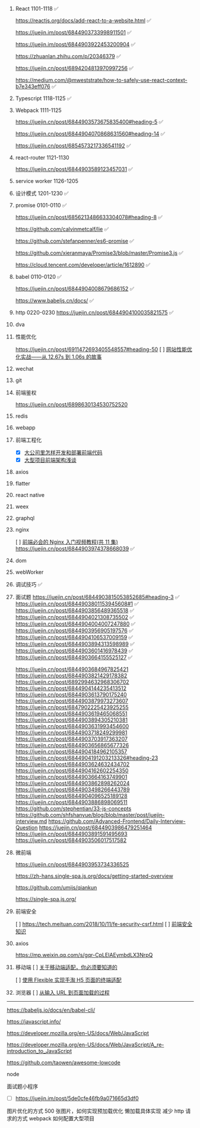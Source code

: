 1. React 1101-1118 ✅

   https://reactjs.org/docs/add-react-to-a-website.html ✅

   https://juejin.im/post/6844903733998911501 ✅

   https://juejin.im/post/6844903922453200904 ✅

   https://zhuanlan.zhihu.com/p/20346379 ✅

   https://juejin.cn/post/6894204813970997256 ✅

   https://medium.com/@mweststrate/how-to-safely-use-react-context-b7e343eff076 ✅

1. Typescript 1118-1125 ✅

1. Webpack 1111-1125

   https://juejin.cn/post/6844903573675835400#heading-5 ✅

   https://juejin.cn/post/6844904070868631560#heading-14 ✅

   https://juejin.cn/post/6854573217336541192 ✅

1. react-router 1121-1130

   https://juejin.cn/post/6844903589123457031 ✅

1. service worker 1126-1205

1. 设计模式 1201-1230 ✅

1. promise 0101-0110 ✅

   https://juejin.cn/post/6856213486633304078#heading-8 ✅

   https://github.com/calvinmetcalf/lie ✅

   https://github.com/stefanpenner/es6-promise ✅

   https://github.com/xieranmaya/Promise3/blob/master/Promise3.js ✅

   https://cloud.tencent.com/developer/article/1612890 ✅

1. babel 0110-0120 ✅

   https://juejin.cn/post/6844904008679686152 ✅

   https://www.babeljs.cn/docs/ ✅

1. http 0220-0230
   https://juejin.cn/post/6844904100035821575 ✅

1. dva

1. 性能优化

   https://juejin.cn/post/6911472693405548557#heading-50
   [ ] [网站性能优化实战——从 12.67s 到 1.06s 的故事](https://juejin.cn/post/6844903655330562062#heading-20)

1. wechat

1. git

1. 前端鉴权

   https://juejin.cn/post/6898630134530752520

1. redis

1. webapp

1. 前端工程化

   - [x] [大公司里怎样开发和部署前端代码](https://www.zhihu.com/question/20790576)
   - [x] [大型项目前端架构浅谈](https://juejin.cn/post/6844903853859536903#heading-32)

1. axios

1. flatter

1. react native

1. weex

1. graphql

1. nginx

   [ ] [前端必会的 Nginx 入门视频教程(共 11 集)
   ](https://juejin.cn/post/6844903701459501070)
   https://juejin.cn/post/6844903974378668039 ✅

1. dom

1. webWorker

1. 调试技巧 ✅

1. 面试题
   https://juejin.cn/post/6844903815053852685#heading-3 ✅
   https://juejin.cn/post/6844903801153945608#1 ✅
   https://juejin.cn/post/6844903856489365518 ✅
   https://juejin.cn/post/6844904021308735502 ✅
   https://juejin.cn/post/6844904004007247880 ✅
   https://juejin.cn/post/6844903956905197576 ✅
   https://juejin.cn/post/6844904106537009159 ✅
   https://juejin.cn/post/6844903894313598989 ✅
   https://juejin.cn/post/6844903601416978439 ✅
   https://juejin.cn/post/6844903664155525127 ✅

   https://juejin.cn/post/6844903684967825421
   https://juejin.cn/post/6844903821429178382
   https://juejin.cn/post/6892994632968306702
   https://juejin.cn/post/6844904144235413512
   https://juejin.cn/post/6844903613790175240
   https://juejin.cn/post/6844903879973273607
   https://juejin.cn/post/6847902225423925255
   https://juejin.cn/post/6844903619465068551
   https://juejin.cn/post/6844903894305210381
   https://juejin.cn/post/6844903631993454600
   https://juejin.cn/post/6844903718249299981
   https://juejin.cn/post/6844903703917363207
   https://juejin.cn/post/6844903656865677326
   https://juejin.cn/post/6844904184962105357
   https://juejin.cn/post/6844904191203213326#heading-23
   https://juejin.cn/post/6844903624632434702
   https://juejin.cn/post/6844904162602254350
   https://juejin.cn/post/6844903664163749901
   https://juejin.cn/post/6844903862898262024
   https://juejin.cn/post/6844903498266443789
   https://juejin.cn/post/6844904096525189128
   https://juejin.cn/post/6844903886898069511
   https://github.com/stephentian/33-js-concepts
   https://github.com/shfshanyue/blog/blob/master/post/juejin-interview.md
   https://github.com/Advanced-Frontend/Daily-Interview-Question
   https://juejin.cn/post/6844903986479251464
   https://juejin.cn/post/6844903891591495693
   https://juejin.cn/post/6844903506017517582

1. 微前端

   https://juejin.cn/post/6844903953734336525

   https://zh-hans.single-spa.js.org/docs/getting-started-overview

   https://github.com/umijs/qiankun

   https://single-spa.js.org/

1. 前端安全

   [ ] https://tech.meituan.com/2018/10/11/fe-security-csrf.html
   [ ] [前端安全知识](https://juejin.cn/post/6844903502968258574)

1. axios

   https://mp.weixin.qq.com/s/gqr-CpLEIAEymbdLX3NrpQ

1. 移动端
   [ ] [关于移动端适配，你必须要知道的](https://juejin.cn/post/6844903845617729549#heading-11)

   [ ] [使用 Flexible 实现手淘 H5 页面的终端适配](https://github.com/amfe/article/issues/17)

1. 浏览器
   [ ] [从输入 URL 到页面加载的过程](https://zhuanlan.zhihu.com/p/34453198?group_id=957277540147056640)

---

https://babeljs.io/docs/en/babel-cli/

https://javascript.info/

https://developer.mozilla.org/en-US/docs/Web/JavaScript

https://developer.mozilla.org/en-US/docs/Web/JavaScript/A_re-introduction_to_JavaScript

https://github.com/taowen/awesome-lowcode

node

面试题小程序

- [ ] https://juejin.im/post/5de0cfe46fb9a071665d3df0

图片优化的方式
500 张图片，如何实现预加载优化
懒加载具体实现
减少 http 请求的方式
webpack 如何配置大型项目
